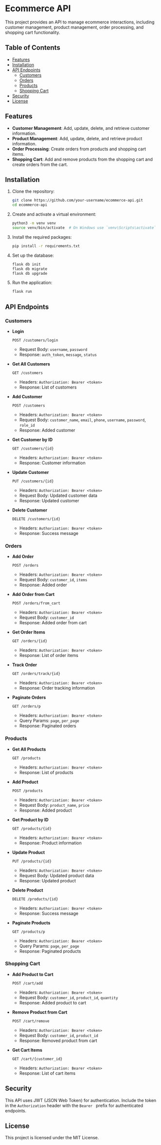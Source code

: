 
# Ecommerce API

This project provides an API to manage ecommerce interactions, including customer management, product management, order processing, and shopping cart functionality.

## Table of Contents

- [Features](#features)
- [Installation](#installation)
- [API Endpoints](#api-endpoints)
  - [Customers](#customers)
  - [Orders](#orders)
  - [Products](#products)
  - [Shopping Cart](#shopping-cart)
- [Security](#security)
- [License](#license)

## Features

- **Customer Management**: Add, update, delete, and retrieve customer information.
- **Product Management**: Add, update, delete, and retrieve product information.
- **Order Processing**: Create orders from products and shopping cart items.
- **Shopping Cart**: Add and remove products from the shopping cart and create orders from the cart.

## Installation

1. Clone the repository:
   ```bash
   git clone https://github.com/your-username/ecommerce-api.git
   cd ecommerce-api
   ```

2. Create and activate a virtual environment:
   ```bash
   python3 -m venv venv
   source venv/bin/activate  # On Windows use `venv\Scripts\activate`
   ```

3. Install the required packages:
   ```bash
   pip install -r requirements.txt
   ```

4. Set up the database:
   ```bash
   flask db init
   flask db migrate
   flask db upgrade
   ```

5. Run the application:
   ```bash
   flask run
   ```

## API Endpoints

### Customers

- **Login**
  ```http
  POST /customers/login
  ```
  - Request Body: `username`, `password`
  - Response: `auth_token`, `message`, `status`

- **Get All Customers**
  ```http
  GET /customers
  ```
  - Headers: `Authorization: Bearer <token>`
  - Response: List of customers

- **Add Customer**
  ```http
  POST /customers
  ```
  - Headers: `Authorization: Bearer <token>`
  - Request Body: `customer_name`, `email`, `phone`, `username`, `password`, `role_id`
  - Response: Added customer

- **Get Customer by ID**
  ```http
  GET /customers/{id}
  ```
  - Headers: `Authorization: Bearer <token>`
  - Response: Customer information

- **Update Customer**
  ```http
  PUT /customers/{id}
  ```
  - Headers: `Authorization: Bearer <token>`
  - Request Body: Updated customer data
  - Response: Updated customer

- **Delete Customer**
  ```http
  DELETE /customers/{id}
  ```
  - Headers: `Authorization: Bearer <token>`
  - Response: Success message

### Orders

- **Add Order**
  ```http
  POST /orders
  ```
  - Headers: `Authorization: Bearer <token>`
  - Request Body: `customer_id`, `items`
  - Response: Added order

- **Add Order from Cart**
  ```http
  POST /orders/from_cart
  ```
  - Headers: `Authorization: Bearer <token>`
  - Request Body: `customer_id`
  - Response: Added order from cart

- **Get Order Items**
  ```http
  GET /orders/{id}
  ```
  - Headers: `Authorization: Bearer <token>`
  - Response: List of order items

- **Track Order**
  ```http
  GET /orders/track/{id}
  ```
  - Headers: `Authorization: Bearer <token>`
  - Response: Order tracking information

- **Paginate Orders**
  ```http
  GET /orders/p
  ```
  - Headers: `Authorization: Bearer <token>`
  - Query Params: `page`, `per_page`
  - Response: Paginated orders

### Products

- **Get All Products**
  ```http
  GET /products
  ```
  - Headers: `Authorization: Bearer <token>`
  - Response: List of products

- **Add Product**
  ```http
  POST /products
  ```
  - Headers: `Authorization: Bearer <token>`
  - Request Body: `product_name`, `price`
  - Response: Added product

- **Get Product by ID**
  ```http
  GET /products/{id}
  ```
  - Headers: `Authorization: Bearer <token>`
  - Response: Product information

- **Update Product**
  ```http
  PUT /products/{id}
  ```
  - Headers: `Authorization: Bearer <token>`
  - Request Body: Updated product data
  - Response: Updated product

- **Delete Product**
  ```http
  DELETE /products/{id}
  ```
  - Headers: `Authorization: Bearer <token>`
  - Response: Success message

- **Paginate Products**
  ```http
  GET /products/p
  ```
  - Headers: `Authorization: Bearer <token>`
  - Query Params: `page`, `per_page`
  - Response: Paginated products

### Shopping Cart

- **Add Product to Cart**
  ```http
  POST /cart/add
  ```
  - Headers: `Authorization: Bearer <token>`
  - Request Body: `customer_id`, `product_id`, `quantity`
  - Response: Added product to cart

- **Remove Product from Cart**
  ```http
  POST /cart/remove
  ```
  - Headers: `Authorization: Bearer <token>`
  - Request Body: `customer_id`, `product_id`
  - Response: Removed product from cart

- **Get Cart Items**
  ```http
  GET /cart/{customer_id}
  ```
  - Headers: `Authorization: Bearer <token>`
  - Response: List of cart items

## Security

This API uses JWT (JSON Web Token) for authentication. Include the token in the `Authorization` header with the `Bearer ` prefix for authenticated endpoints.

## License

This project is licensed under the MIT License.
